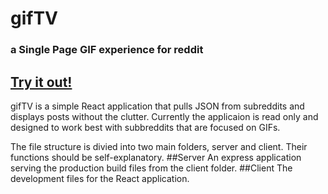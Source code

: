 # gifTV
### a Single Page GIF experience for reddit
[Try it out!](https://gifTV.herokuapp.com/)
---

gifTV is a simple React application that pulls JSON from subreddits and displays posts without the clutter. Currently the applicaion is read only and designed to work best with subbreddits that are focused on GIFs.

The file structure is divied into two main folders, server and client. Their functions should be self-explanatory.
##Server
An express application serving the production build files from the client folder. 
##Client
The development files for the React application. 
